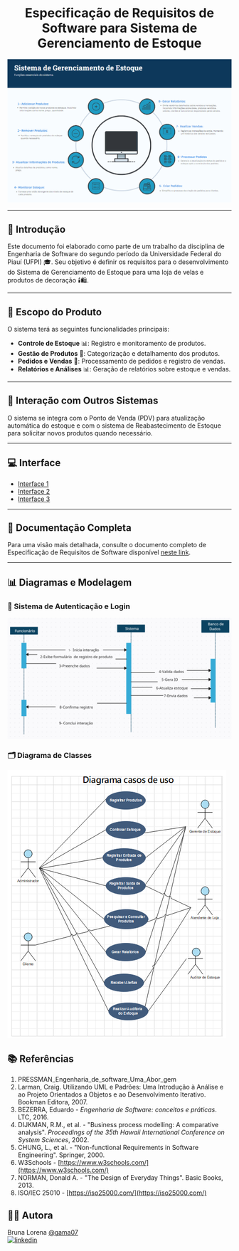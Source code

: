 <h1 align="center"> Especificação de Requisitos de Software para Sistema de Gerenciamento de Estoque </h1>

<p align="center">
  <img alt="logo" title="" src="https://github.com/gama07/Eng-de-Sofware--Sistema-Gerenciamento-de-Estoque-UFPI/blob/master/fun%C3%A7%C3%B5es%20do%20sistema.png" width="900px"/>
</p>

---

## 📝 Introdução

Este documento foi elaborado como parte de um trabalho da disciplina de Engenharia de Software do segundo período da Universidade Federal do Piauí (UFPI) 🎓. Seu objetivo é definir os requisitos para o desenvolvimento do Sistema de Gerenciamento de Estoque para uma loja de velas e produtos de decoração 🕯️🛍️.

---

## 📜 Escopo do Produto

O sistema terá as seguintes funcionalidades principais:

- **Controle de Estoque** 📊: Registro e monitoramento de produtos.
- **Gestão de Produtos** 📌: Categorização e detalhamento dos produtos.
- **Pedidos e Vendas** 🛒: Processamento de pedidos e registro de vendas.
- **Relatórios e Análises** 📊: Geração de relatórios sobre estoque e vendas.

---

## 🔄 Interação com Outros Sistemas

O sistema se integra com o Ponto de Venda (PDV) para atualização automática do estoque e com o sistema de Reabastecimento de Estoque para solicitar novos produtos quando necessário.

---

## 💻 Interface 

- [Interface 1](https://github.com/gama07/Eng-de-Sofware--Sistema-Gerenciamento-de-Estoque-UFPI/blob/master/interface%20(1).png)
- [Interface 2](https://github.com/gama07/Eng-de-Sofware--Sistema-Gerenciamento-de-Estoque-UFPI/blob/master/interface%20(2).png)
- [Interface 3](https://github.com/gama07/Eng-de-Sofware--Sistema-Gerenciamento-de-Estoque-UFPI/blob/master/interface%20(3).png)

---

## 📄 Documentação Completa

Para uma visão mais detalhada, consulte o documento completo de Especificação de Requisitos de Software disponível [neste link](https://github.com/gama07/Eng-de-Sofware--Sistema-Gerenciamento-de-Estoque-UFPI/blob/master/Especifica%C3%A7%C3%A3o%20de%20Requisitos%20de%20Software%20-%20Trabalho%20Eng.de%20Softw.pdf).

---

## 📊 Diagramas e Modelagem

### 🔐 Sistema de Autenticação e Login
![Sistema de Autenticação e Login](https://github.com/gama07/Eng-de-Sofware--Sistema-Gerenciamento-de-Estoque-UFPI/blob/master/login.png)

### 🗂️ Diagrama de Classes 
![Diagrama de Classes](https://github.com/gama07/Eng-de-Sofware--Sistema-Gerenciamento-de-Estoque-UFPI/blob/master/casos%20de%20uso%20eng%20sof.png)


## 📚 Referências

1. PRESSMAN_Engenharia_de_software_Uma_Abor_gem
2.  Larman, Craig. Utilizando UML e Padrões: Uma Introdução à Análise e ao Projeto Orientados a Objetos e ao Desenvolvimento Iterativo. Bookman Editora, 2007.
3. BEZERRA, Eduardo - *Engenharia de Software: conceitos e práticas*. LTC, 2016.
4. DIJKMAN, R.M., et al. - "Business process modelling: A comparative analysis". *Proceedings of the 35th Hawaii International Conference on System Sciences*, 2002.
5. CHUNG, L., et al. - "Non-functional Requirements in Software Engineering". Springer, 2000.
6. W3Schools - [https://www.w3schools.com/](https://www.w3schools.com/)
7. NORMAN, Donald A. - "The Design of Everyday Things". Basic Books, 2013.
8. ISO/IEC 25010 - [https://iso25000.com/](https://iso25000.com/)


   
## 👩‍💻 Autora
Bruna Lorena [@gama07](https://www.github.com/gama07)
<br>
[![linkedin](https://img.shields.io/badge/linkedin-0A66C2?style=for-the-badge&logo=linkedin&logoColor=white)](https://www.linkedin.com/in/bruna-lorena-46819528a/)

<br><br>
